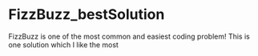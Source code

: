 # FizzBuzz_bestSolution
FizzBuzz is one of the most common and easiest coding problem!
This is one solution which I like the most
